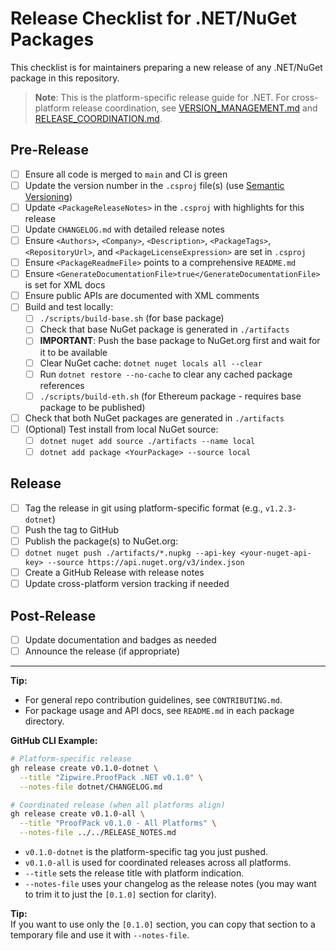 # Release Checklist for .NET/NuGet Packages

This checklist is for maintainers preparing a new release of any .NET/NuGet package in this repository.

> **Note**: This is the platform-specific release guide for .NET. For cross-platform release coordination, see [VERSION_MANAGEMENT.md](../../VERSION_MANAGEMENT.md) and [RELEASE_COORDINATION.md](../../RELEASE_COORDINATION.md).

## Pre-Release
- [ ] Ensure all code is merged to `main` and CI is green
- [ ] Update the version number in the `.csproj` file(s) (use [Semantic Versioning](https://semver.org/))
- [ ] Update `<PackageReleaseNotes>` in the `.csproj` with highlights for this release
- [ ] Update `CHANGELOG.md` with detailed release notes
- [ ] Ensure `<Authors>`, `<Company>`, `<Description>`, `<PackageTags>`, `<RepositoryUrl>`, and `<PackageLicenseExpression>` are set in `.csproj`
- [ ] Ensure `<PackageReadmeFile>` points to a comprehensive `README.md`
- [ ] Ensure `<GenerateDocumentationFile>true</GenerateDocumentationFile>` is set for XML docs
- [ ] Ensure public APIs are documented with XML comments
- [ ] Build and test locally:
  - [ ] `./scripts/build-base.sh` (for base package)
  - [ ] Check that base NuGet package is generated in `./artifacts`
  - [ ] **IMPORTANT**: Push the base package to NuGet.org first and wait for it to be available
  - [ ] Clear NuGet cache: `dotnet nuget locals all --clear`
  - [ ] Run `dotnet restore --no-cache` to clear any cached package references
  - [ ] `./scripts/build-eth.sh` (for Ethereum package - requires base package to be published)
- [ ] Check that both NuGet packages are generated in `./artifacts`
- [ ] (Optional) Test install from local NuGet source:
  - [ ] `dotnet nuget add source ./artifacts --name local`
  - [ ] `dotnet add package <YourPackage> --source local`

## Release
- [ ] Tag the release in git using platform-specific format (e.g., `v1.2.3-dotnet`)
- [ ] Push the tag to GitHub
- [ ] Publish the package(s) to NuGet.org:
- [ ] `dotnet nuget push ./artifacts/*.nupkg --api-key <your-nuget-api-key> --source https://api.nuget.org/v3/index.json`
- [ ] Create a GitHub Release with release notes
- [ ] Update cross-platform version tracking if needed

## Post-Release
- [ ] Update documentation and badges as needed
- [ ] Announce the release (if appropriate)

---

**Tip:**
- For general repo contribution guidelines, see `CONTRIBUTING.md`.
- For package usage and API docs, see `README.md` in each package directory. 

**GitHub CLI Example:**

```bash
# Platform-specific release
gh release create v0.1.0-dotnet \
  --title "Zipwire.ProofPack .NET v0.1.0" \
  --notes-file dotnet/CHANGELOG.md

# Coordinated release (when all platforms align)
gh release create v0.1.0-all \
  --title "ProofPack v0.1.0 - All Platforms" \
  --notes-file ../../RELEASE_NOTES.md
```

- `v0.1.0-dotnet` is the platform-specific tag you just pushed.
- `v0.1.0-all` is used for coordinated releases across all platforms.
- `--title` sets the release title with platform indication.
- `--notes-file` uses your changelog as the release notes (you may want to trim it to just the `[0.1.0]` section for clarity).

**Tip:**  
If you want to use only the `[0.1.0]` section, you can copy that section to a temporary file and use it with `--notes-file`. 
